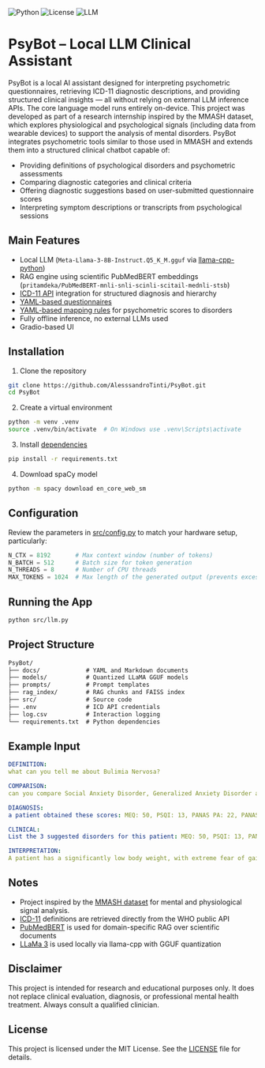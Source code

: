 ![Python](https://img.shields.io/badge/Python-3.10+-blue)
![License](https://img.shields.io/badge/License-MIT-green)
![LLM](https://img.shields.io/badge/Model-LLaMA3_8B_Q5_K_M-purple)

# **PsyBot – Local LLM Clinical Assistant**
PsyBot is a local AI assistant designed for interpreting psychometric questionnaires, retrieving ICD-11 diagnostic descriptions, and providing structured clinical insights — all without relying on external LLM inference APIs. The core language model runs entirely on-device.
This project was developed as part of a research internship inspired by the MMASH dataset, which explores physiological and psychological signals (including data from wearable devices) to support the analysis of mental disorders. PsyBot integrates psychometric tools similar to those used in MMASH and extends them into a structured clinical chatbot capable of:
- Providing definitions of psychological disorders and psychometric assessments
- Comparing diagnostic categories and clinical criteria
- Offering diagnostic suggestions based on user-submitted questionnaire scores
- Interpreting symptom descriptions or transcripts from psychological sessions

## **Main Features**
- Local LLM (`Meta-Llama-3-8B-Instruct.Q5_K_M.gguf` via [llama-cpp-python](https://github.com/abetlen/llama-cpp-python))
- RAG engine using scientific PubMedBERT embeddings (```pritamdeka/PubMedBERT-mnli-snli-scinli-scitail-mednli-stsb```)
- [ICD-11 API](https://icd.who.int/icdapi) integration for structured diagnosis and hierarchy 
- [YAML-based questionnaires](docs/questionnaires/)
- [YAML-based mapping rules](docs/mapping.yaml) for psychometric scores to disorders
- Fully offline inference, no external LLMs used
- Gradio-based UI

## **Installation**
1. Clone the repository
```bash
git clone https://github.com/AlesssandroTinti/PsyBot.git
cd PsyBot
```

2. Create a virtual environment
```bash
python -m venv .venv
source .venv/bin/activate  # On Windows use .venv\Scripts\activate
```

3. Install [dependencies](requirements.txt)
```bash
pip install -r requirements.txt
```

4. Download spaCy model
```bash
python -m spacy download en_core_web_sm
```

## **Configuration**
Review the parameters in [src/config.py](src/config.py) to match your hardware setup, particularly:
```python
N_CTX = 8192       # Max context window (number of tokens)
N_BATCH = 512      # Batch size for token generation
N_THREADS = 8      # Number of CPU threads 
MAX_TOKENS = 1024  # Max length of the generated output (prevents excessive verbosity)
```

## **Running the App**
```bash
python src/llm.py 
```

## **Project Structure**
```markdown
PsyBot/
├── docs/             # YAML and Markdown documents
├── models/           # Quantized LLaMA GGUF models
├── prompts/          # Prompt templates
├── rag_index/        # RAG chunks and FAISS index
├── src/              # Source code
├── .env              # ICD API credentials
├── log.csv           # Interaction logging
└── requirements.txt  # Python dependencies
```

## **Example Input**
```yaml
DEFINITION:
what can you tell me about Bulimia Nervosa?

COMPARISON:
can you compare Social Anxiety Disorder, Generalized Anxiety Disorder and Separation Anxiety Disorder?

DIAGNOSIS:
a patient obtained these scores: MEQ: 50, PSQI: 13, PANAS PA: 22, PANAS NA: 38, BIS/BAS: BIS: 28, BAS Drive: 14, BAS  Fun Seeking: 12, BAS Reward Resp.: 13, STAI-Y: 72. Which kind of disorder could it be?

CLINICAL:
List the 3 suggested disorders for this patient: MEQ: 50, PSQI: 13, PANAS PA: 22, PANAS NA: 38, BIS/BAS: BIS: 28, BAS Drive: 14, BAS Fun Seeking: 12, BAS Reward Resp.: 13, STAI-Y: 72

INTERPRETATION:
A patient has a significantly low body weight, with extreme fear of gain weight. How can we interpret these symptoms?
```

## **Notes**
* Project inspired by the [MMASH dataset](https://physionet.org/content/mmash/1.0.0/) for mental and physiological signal analysis.
* [ICD-11](https://icd.who.int/browse/2025-01/mms/en#1516623224) definitions are retrieved directly from the WHO public API 
* [PubMedBERT](https://huggingface.co/pritamdeka/PubMedBERT-mnli-snli-scinli-scitail-mednli-stsb) is used for domain-specific RAG over scientific documents 
* [LLaMa 3](https://huggingface.co/meta-llama/Meta-Llama-3-8B-Instruct) is used locally via llama-cpp with GGUF quantization 

## **Disclaimer**
This project is intended for research and educational purposes only. It does not replace clinical evaluation, diagnosis, or professional mental health treatment. Always consult a qualified clinician.

## **License**
This project is licensed under the MIT License. See the [LICENSE](LICENSE) file for details.